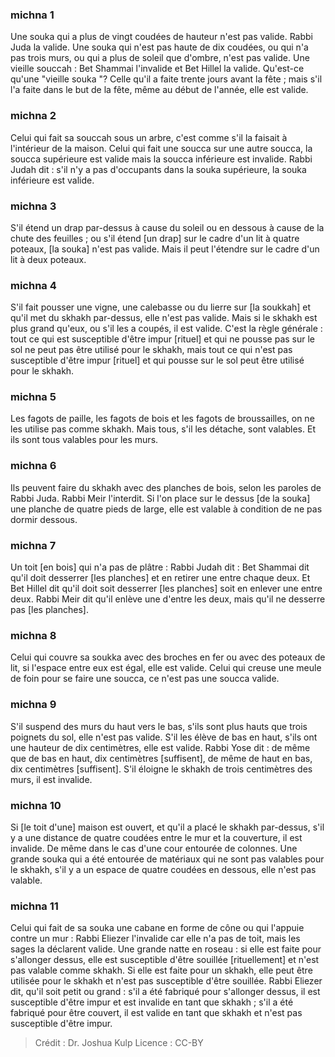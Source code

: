 
### michna 1
Une souka qui a plus de vingt coudées de hauteur n'est pas valide. Rabbi Juda la valide. Une souka qui n'est pas haute de dix coudées, ou qui n'a pas trois murs, ou qui a plus de soleil que d'ombre, n'est pas valide. Une vieille souccah : Bet Shammai l'invalide et Bet Hillel la valide. Qu'est-ce qu'une "vieille souka "? Celle qu'il a faite trente jours avant la fête ; mais s'il l'a faite dans le but de la fête, même au début de l'année, elle est valide.

### michna 2
Celui qui fait sa souccah sous un arbre, c'est comme s'il la faisait à l'intérieur de la maison. Celui qui fait une soucca sur une autre soucca, la soucca supérieure est valide mais la soucca inférieure est invalide. Rabbi Judah dit : s'il n'y a pas d'occupants dans la souka supérieure, la souka inférieure est valide.

### michna 3
S'il étend un drap par-dessus à cause du soleil ou en dessous à cause de la chute des feuilles ; ou s'il étend [un drap] sur le cadre d'un lit à quatre poteaux, [la souka] n'est pas valide. Mais il peut l'étendre sur le cadre d'un lit à deux poteaux.

### michna 4
S'il fait pousser une vigne, une calebasse ou du lierre sur [la soukkah] et qu'il met du skhakh par-dessus, elle n'est pas valide. Mais si le skhakh est plus grand qu'eux, ou s'il les a coupés, il est valide. C'est la règle générale : tout ce qui est susceptible d'être impur [rituel] et qui ne pousse pas sur le sol ne peut pas être utilisé pour le skhakh, mais tout ce qui n'est pas susceptible d'être impur [rituel] et qui pousse sur le sol peut être utilisé pour le skhakh.

### michna 5
Les fagots de paille, les fagots de bois et les fagots de broussailles, on ne les utilise pas comme skhakh. Mais tous, s'il les détache, sont valables. Et ils sont tous valables pour les murs.

### michna 6
Ils peuvent faire du skhakh avec des planches de bois, selon les paroles de Rabbi Juda. Rabbi Meir l'interdit. Si l'on place sur le dessus [de la souka] une planche de quatre pieds de large, elle est valable à condition de ne pas dormir dessous.

### michna 7
Un toit [en bois] qui n'a pas de plâtre : Rabbi Judah dit : Bet Shammai dit qu'il doit desserrer [les planches] et en retirer une entre chaque deux. Et Bet Hillel dit qu'il doit soit desserrer [les planches] soit en enlever une entre deux. Rabbi Meir dit qu'il enlève une d'entre les deux, mais qu'il ne desserre pas [les planches].

### michna 8
Celui qui couvre sa soukka avec des broches en fer ou avec des poteaux de lit, si l'espace entre eux est égal, elle est valide. Celui qui creuse une meule de foin pour se faire une soucca, ce n'est pas une soucca valide.

### michna 9
S'il suspend des murs du haut vers le bas, s'ils sont plus hauts que trois poignets du sol, elle n'est pas valide. S'il les élève de bas en haut, s'ils ont une hauteur de dix centimètres, elle est valide. Rabbi Yose dit : de même que de bas en haut, dix centimètres [suffisent], de même de haut en bas, dix centimètres [suffisent]. S'il éloigne le skhakh de trois centimètres des murs, il est invalide.

### michna 10
Si [le toit d'une] maison est ouvert, et qu'il a placé le skhakh par-dessus, s'il y a une distance de quatre coudées entre le mur et la couverture, il est invalide. De même dans le cas d'une cour entourée de colonnes. Une grande souka qui a été entourée de matériaux qui ne sont pas valables pour le skhakh, s'il y a un espace de quatre coudées en dessous, elle n'est pas valable.

### michna 11
Celui qui fait de sa souka une cabane en forme de cône ou qui l'appuie contre un mur : Rabbi Eliezer l'invalide car elle n'a pas de toit, mais les sages la déclarent valide. Une grande natte en roseau : si elle est faite pour s'allonger dessus, elle est susceptible d'être souillée [rituellement] et n'est pas valable comme skhakh. Si elle est faite pour un skhakh, elle peut être utilisée pour le skhakh et n'est pas susceptible d'être souillée. Rabbi Eliezer dit, qu'il soit petit ou grand : s'il a été fabriqué pour s'allonger dessus, il est susceptible d'être impur et est invalide en tant que skhakh ; s'il a été fabriqué pour être couvert, il est valide en tant que skhakh et n'est pas susceptible d'être impur.

>Crédit : Dr. Joshua Kulp
>Licence : CC-BY